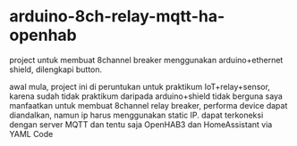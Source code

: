 # arduino-8ch-relay-mqtt-ha-openhab
project untuk membuat 8channel breaker menggunakan arduino+ethernet shield, dilengkapi button.

awal mula, project ini di peruntukan untuk praktikum IoT+relay+sensor, karena sudah tidak praktikum daripada arduino+shield tidak berguna saya manfaatkan untuk membuat 8channel relay breaker, performa device dapat diandalkan, namun ip harus menggunakan static IP.
dapat terkoneksi dengan server MQTT dan tentu saja OpenHAB3 dan HomeAssistant via YAML Code

